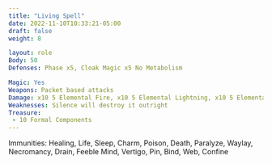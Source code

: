 ```yaml
---
title: "Living Spell"
date: 2022-11-10T10:33:21-05:00
draft: false
weight: 8

layout: role
Body: 50
Defenses: Phase x5, Cloak Magic x5 No Metabolism

Magic: Yes
Weapons: Packet based attacks
Damage: x10 5 Elemental Fire, x10 5 Elemental Lightning, x10 5 Elemental Stone, x10 5 Elemental Ice
Weaknesses: Silence will destroy it outright
Treasure: 
 - 10 Formal Components
---
```


Immunities: Healing, Life, Sleep, Charm, Poison, Death, Paralyze, Waylay, Necromancy, Drain, Feeble Mind, Vertigo, Pin, Bind, Web, Confine
